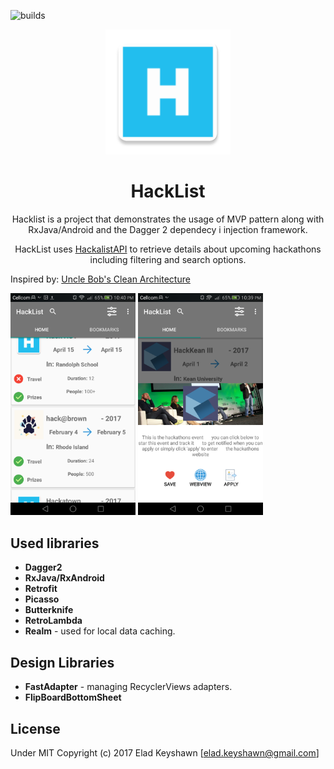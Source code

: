 ![builds](https://ci.appveyor.com/api/projects/status/github/webpack/webpack?svg=true)
<div align="center">
  <a href="https://github.com/EladKeyshawn/HackList">
    <img width="200" heigth="200" src="https://github.com/EladKeyshawn/HackList/blob/master/app/src/main/res/mipmap-xxxhdpi/ic_launcher.png">
  </a>
  <br>
  <h1>HackList</h1>
  <p>
   Hacklist is a project that demonstrates the usage of MVP pattern along with RxJava/Android and the Dagger 2 dependecy i        injection framework.
   </p>
   <p>
   HackList uses <a href="http://www.hackalist.org)">HackalistAPI</a> to retrieve details about upcoming hackathons including filtering      and search options. 
   </p>
</div>

Inspired by:
[Uncle Bob's Clean Architecture](https://8thlight.com/blog/uncle-bob/2012/08/13/the-clean-architecture.html) 


<img width="200" heigth="800" src="https://github.com/EladKeyshawn/HackList/blob/master/screenshots/screenshot_2.png">
<img width="200" heigth="800" src="https://github.com/EladKeyshawn/HackList/blob/master/screenshots/screenshot_1.png">







## Used libraries
* __Dagger2__  
* __RxJava/RxAndroid__ 
* __Retrofit__
* __Picasso__
* __Butterknife__
* __RetroLambda__
* __Realm__ - used for local data caching.

## Design Libraries
* __FastAdapter__ - managing RecyclerViews adapters.
* __FlipBoardBottomSheet__


## License
Under MIT Copyright (c) 2017 Elad Keyshawn [elad.keyshawn@gmail.com]

